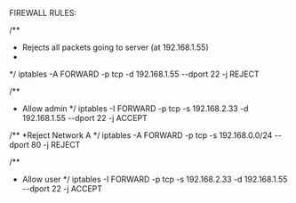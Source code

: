 FIREWALL RULES:

/**
* Rejects all packets going to server (at 192.168.1.55)
*
*/
iptables  -A FORWARD  -p tcp  -d 192.168.1.55  --dport 22  -j REJECT



/**
* Allow admin
*/
iptables  -I FORWARD  -p tcp  -s 192.168.2.33  -d 192.168.1.55  --dport 22  -j ACCEPT 


/**
*Reject Network A
*/
iptables  -A FORWARD  -p tcp  -s 192.168.0.0/24  --dport 80  -j REJECT



/**
* Allow user
*/
iptables  -I FORWARD  -p tcp  -s 192.168.2.33  -d 192.168.1.55  --dport 22  -j ACCEPT
